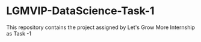 # LGMVIP-DataScience-Task-1
This repository contains the project assigned by Let's Grow More Internship as Task -1
